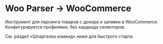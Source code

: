# Woo Parser → WooCommerce

Инструмент для парсинга товаров с донора и заливки в WooCommerce. Конфигурируется профилями, без хардкода селекторов.

См. раздел «Шпаргалка команд» ниже для быстрого старта.
